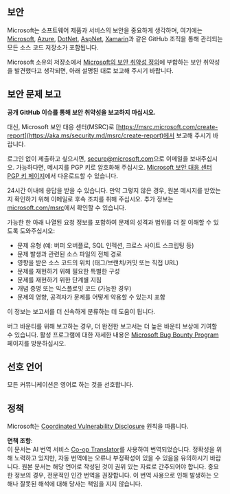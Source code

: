 <!--
CO_OP_TRANSLATOR_METADATA:
{
  "original_hash": "cc205495d4eace1fabcdee963024069f",
  "translation_date": "2025-08-10T12:11:49+00:00",
  "source_file": "SECURITY.md",
  "language_code": "ko"
}
-->
## 보안

Microsoft는 소프트웨어 제품과 서비스의 보안을 중요하게 생각하며, 여기에는 [Microsoft](https://github.com/Microsoft), [Azure](https://github.com/Azure), [DotNet](https://github.com/dotnet), [AspNet](https://github.com/aspnet), [Xamarin](https://github.com/xamarin)과 같은 GitHub 조직을 통해 관리되는 모든 소스 코드 저장소가 포함됩니다.

Microsoft 소유의 저장소에서 [Microsoft의 보안 취약성 정의](https://aka.ms/security.md/definition)에 부합하는 보안 취약성을 발견했다고 생각되면, 아래 설명된 대로 보고해 주시기 바랍니다.

## 보안 문제 보고

**공개 GitHub 이슈를 통해 보안 취약성을 보고하지 마십시오.**

대신, Microsoft 보안 대응 센터(MSRC)로 [https://msrc.microsoft.com/create-report](https://aka.ms/security.md/msrc/create-report)에서 보고해 주시기 바랍니다.

로그인 없이 제출하고 싶으시면, [secure@microsoft.com](mailto:secure@microsoft.com)으로 이메일을 보내주십시오. 가능하다면, 메시지를 PGP 키로 암호화해 주십시오. [Microsoft 보안 대응 센터 PGP 키 페이지](https://aka.ms/security.md/msrc/pgp)에서 다운로드할 수 있습니다.

24시간 이내에 응답을 받을 수 있습니다. 만약 그렇지 않은 경우, 원본 메시지를 받았는지 확인하기 위해 이메일로 후속 조치를 취해 주십시오. 추가 정보는 [microsoft.com/msrc](https://www.microsoft.com/msrc)에서 확인할 수 있습니다.

가능한 한 아래 나열된 요청 정보를 포함하여 문제의 성격과 범위를 더 잘 이해할 수 있도록 도와주십시오:

  * 문제 유형 (예: 버퍼 오버플로, SQL 인젝션, 크로스 사이트 스크립팅 등)
  * 문제 발생과 관련된 소스 파일의 전체 경로
  * 영향을 받은 소스 코드의 위치 (태그/브랜치/커밋 또는 직접 URL)
  * 문제를 재현하기 위해 필요한 특별한 구성
  * 문제를 재현하기 위한 단계별 지침
  * 개념 증명 또는 익스플로잇 코드 (가능한 경우)
  * 문제의 영향, 공격자가 문제를 어떻게 악용할 수 있는지 포함

이 정보는 보고서를 더 신속하게 분류하는 데 도움이 됩니다.

버그 바운티를 위해 보고하는 경우, 더 완전한 보고서는 더 높은 바운티 보상에 기여할 수 있습니다. 활성 프로그램에 대한 자세한 내용은 [Microsoft Bug Bounty Program](https://aka.ms/security.md/msrc/bounty) 페이지를 방문하십시오.

## 선호 언어

모든 커뮤니케이션은 영어로 하는 것을 선호합니다.

## 정책

Microsoft는 [Coordinated Vulnerability Disclosure](https://aka.ms/security.md/cvd) 원칙을 따릅니다.

**면책 조항**:  
이 문서는 AI 번역 서비스 [Co-op Translator](https://github.com/Azure/co-op-translator)를 사용하여 번역되었습니다. 정확성을 위해 노력하고 있지만, 자동 번역에는 오류나 부정확성이 있을 수 있음을 유의하시기 바랍니다. 원본 문서는 해당 언어로 작성된 것이 권위 있는 자료로 간주되어야 합니다. 중요한 정보의 경우, 전문적인 인간 번역을 권장합니다. 이 번역 사용으로 인해 발생하는 오해나 잘못된 해석에 대해 당사는 책임을 지지 않습니다.